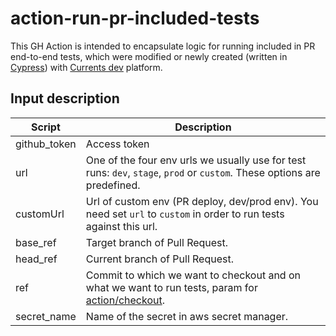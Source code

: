 # action-run-pr-included-tests
This GH Action is intended to encapsulate logic for running included in PR end-to-end tests, which were modified or newly created (written in [Cypress](https://docs.cypress.io/)) with [Currents dev](https://currents.dev/#faq) platform.

## Input description

| Script       | Description                                                                                                                                   |
|--------------|-----------------------------------------------------------------------------------------------------------------------------------------------|
| github_token | Access token                                                                                                                                  |
| url          | One of the four env urls we usually use for test runs: `dev`, `stage`, `prod` or `custom`. These options are predefined.                      |
| customUrl    | Url of custom env (PR deploy, dev/prod env). You need set `url` to `custom` in order to run tests against this url.                           |
| base_ref     | Target branch of Pull Request.                                                                                                                |
| head_ref     | Current branch of Pull Request.                                                                                                               |
| ref          | Commit to which we want to checkout and on what we want to run tests, param for [action/checkout](https://github.com/actions/checkout#usage). |
| secret_name  | Name of the secret in aws secret manager.                                                                                                     |